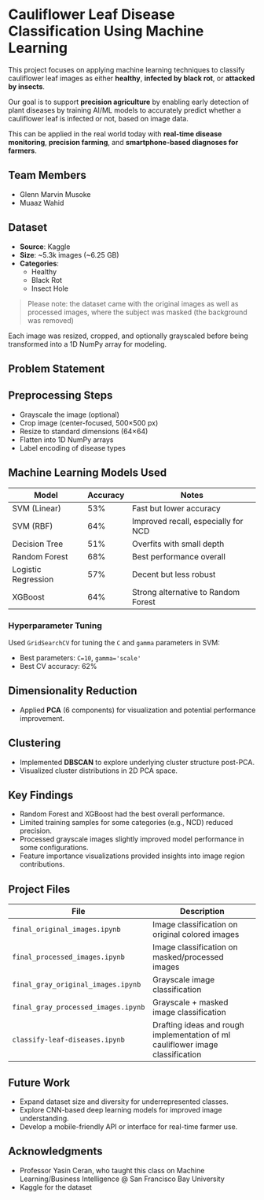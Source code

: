 
# Cauliflower Leaf Disease Classification Using Machine Learning

This project focuses on applying machine learning techniques to classify cauliflower leaf images as either **healthy**, **infected by black rot**, or **attacked by insects**.

Our goal is to support **precision agriculture** by enabling early detection of plant diseases by training AI/ML models to accurately predict whether a cauliflower leaf is infected or not, based on image data.

This can be applied in the real world today with **real-time disease monitoring**, **precision farming**, and **smartphone-based diagnoses for farmers**.

## Team Members

- Glenn Marvin Musoke
- Muaaz Wahid

## Dataset

- **Source**: Kaggle
- **Size**: ~5.3k images (~6.25 GB)
- **Categories**:
  - Healthy
  - Black Rot
  - Insect Hole

> Please note: the dataset came with the original images as well as processed images, where the subject was masked (the background was removed)

Each image was resized, cropped, and optionally grayscaled before being transformed into a 1D NumPy array for modeling.

## Problem Statement


## Preprocessing Steps

- Grayscale the image (optional)
- Crop image (center-focused, 500×500 px)
- Resize to standard dimensions (64×64)
- Flatten into 1D NumPy arrays
- Label encoding of disease types

## Machine Learning Models Used

| Model                   | Accuracy | Notes                                   |
|------------------------|----------|-----------------------------------------|
| SVM (Linear)           | 53%      | Fast but lower accuracy                 |
| SVM (RBF)              | 64%      | Improved recall, especially for NCD     |
| Decision Tree          | 51%      | Overfits with small depth               |
| Random Forest          | 68%      | Best performance overall                |
| Logistic Regression    | 57%      | Decent but less robust                  |
| XGBoost                | 64%      | Strong alternative to Random Forest     |

### Hyperparameter Tuning

Used `GridSearchCV` for tuning the `C` and `gamma` parameters in SVM:
- Best parameters: `C=10`, `gamma='scale'`
- Best CV accuracy: 62%

## Dimensionality Reduction

- Applied **PCA** (6 components) for visualization and potential performance improvement.

## Clustering

- Implemented **DBSCAN** to explore underlying cluster structure post-PCA.
- Visualized cluster distributions in 2D PCA space.

## Key Findings

- Random Forest and XGBoost had the best overall performance.
- Limited training samples for some categories (e.g., NCD) reduced precision.
- Processed grayscale images slightly improved model performance in some configurations.
- Feature importance visualizations provided insights into image region contributions.

## Project Files

| File | Description |
|------|-------------|
| `final_original_images.ipynb` | Image classification on original colored images |
| `final_processed_images.ipynb` | Image classification on masked/processed images |
| `final_gray_original_images.ipynb` | Grayscale image classification |
| `final_gray_processed_images.ipynb` | Grayscale + masked image classification |
| `classify-leaf-diseases.ipynb` | Drafting ideas and rough implementation of ml cauliflower image classification |

## Future Work
- Expand dataset size and diversity for underrepresented classes.
- Explore CNN-based deep learning models for improved image understanding.
- Develop a mobile-friendly API or interface for real-time farmer use.

## Acknowledgments
- Professor Yasin Ceran, who taught this class on Machine Learning/Business Intelligence @ San Francisco Bay University
- Kaggle for the dataset
